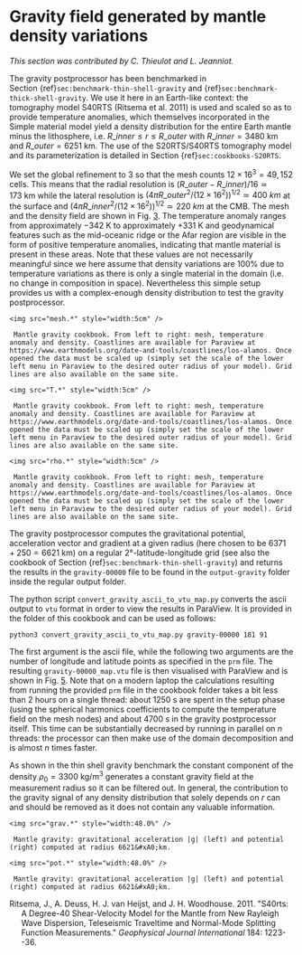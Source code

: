 # Gravity field generated by mantle density variations

*This section was contributed by C. Thieulot and L. Jeanniot.*

The gravity postprocessor has been benchmarked in
Section&nbsp;{ref}`sec:benchmark-thin-shell-gravity` and
{ref}`sec:benchmark-thick-shell-gravity`. We use it here in an Earth-like
context: the tomography model S40RTS (Ritsema et al. 2011) is used and scaled
so as to provide temperature anomalies, which themselves incorporated in the
Simple material model yield a density distribution for the entire Earth mantle
minus the lithosphere, i.e.
$R\_{inner} \leq r \leq R\_{outer}$ with
$R\_{inner}=3480~\si{\km}$ and
$R\_{outer}=6251~\si{\km}$. The use of the S20RTS/S40RTS
tomography model and its parameterization is detailed in
Section&nbsp;{ref}`sec:cookbooks-S20RTS`.

We set the global refinement to 3 so that the mesh counts
$12\times 16^3=49,152$ cells. This means that the radial resolution is
$(R\_{outer}-R\_{inner})/16\simeq  173~\si{\km}$ while
the lateral resolution is
$(4\pi R\_{outer}^2/(12\times 16^2))^{1/2} \simeq 400~\si{km}$ at
the surface and
$(4\pi R\_{inner}^2/(12\times 16^2))^{1/2} \simeq 220~\si{km}$ at
the CMB. The mesh and the density field are shown in Fig.&nbsp;[3]. The
temperature anomaly ranges from approximately $-342~\si{\kelvin}$ to
approximately $+331~\si{\kelvin}$ and geodynamical features such as the
mid-oceanic ridge or the Afar region are visible in the form of positive
temperature anomalies, indicating that mantle material is present in these
areas. Note that these values are not necessarily meaningful since we here
assume that density variations are 100% due to temperature variations as there
is only a single material in the domain (i.e. no change in composition in
space). Nevertheless this simple setup provides us with a complex-enough
density distribution to test the gravity postprocessor.


```{figure-md} fig:grav_mantle1
<img src="mesh.*" style="width:5cm" />

 Mantle gravity cookbook. From left to right: mesh, temperature anomaly and density. Coastlines are available for Paraview at https://www.earthmodels.org/date-and-tools/coastlines/los-alamos. Once opened the data must be scaled up (simply set the scale of the lower left menu in Paraview to the desired outer radius of your model). Grid lines are also available on the same site.
```

```{figure-md} fig:grav_mantle1
<img src="T.*" style="width:5cm" />

 Mantle gravity cookbook. From left to right: mesh, temperature anomaly and density. Coastlines are available for Paraview at https://www.earthmodels.org/date-and-tools/coastlines/los-alamos. Once opened the data must be scaled up (simply set the scale of the lower left menu in Paraview to the desired outer radius of your model). Grid lines are also available on the same site.
```

```{figure-md} fig:grav_mantle1
<img src="rho.*" style="width:5cm" />

 Mantle gravity cookbook. From left to right: mesh, temperature anomaly and density. Coastlines are available for Paraview at https://www.earthmodels.org/date-and-tools/coastlines/los-alamos. Once opened the data must be scaled up (simply set the scale of the lower left menu in Paraview to the desired outer radius of your model). Grid lines are also available on the same site.
```

The gravity postprocessor computes the gravitational potential, acceleration
vector and gradient at a given radius (here chosen to be
$6371+250=6621~\si{\km}$) on a regular $2\si{\degree}$-latitude-longitude grid
(see also the cookbook of
Section&nbsp;{ref}`sec:benchmark-thin-shell-gravity`) and returns the
results in the `gravity-00000` file to be found in the `output-gravity` folder
inside the regular output folder.

The python script `convert_gravity_ascii_to_vtu_map.py` converts the ascii
output to `vtu` format in order to view the results in ParaView. It is
provided in the folder of this cookbook and can be used as follows:

``` ksh
python3 convert_gravity_ascii_to_vtu_map.py gravity-00000 181 91
```

The first argument is the ascii file, while the following two arguments are
the number of longitude and latitude points as specified in the `prm` file.
The resulting `gravity-00000_map.vtu` file is then visualised with ParaView
and is shown in Fig.&nbsp;[5]. Note that on a modern laptop the calculations
resulting from running the provided `prm` file in the cookbook folder takes a
bit less than 2 hours on a single thread: about 1250&nbsp;s are spent in the
setup phase (using the spherical harmonics coefficients to compute the
temperature field on the mesh nodes) and about 4700&nbsp;s in the gravity
postprocessor itself. This time can be substantially decreased by running in
parallel on $n$ threads: the processor can then make use of the domain
decomposition and is almost $n$ times faster.

As shown in the thin shell gravity benchmark the constant component of the
density $\rho_0=3300~\si{\kg\per\cubic\metre}$ generates a constant gravity
field at the measurement radius so it can be filtered out. In general, the
contribution to the gravity signal of any density distribution that solely
depends on $r$ can and should be removed as it does not contain any valuable
information.


```{figure-md} fig:grav_mantle2
<img src="grav.*" style="width:48.0%" />

 Mantle gravity: gravitational acceleration |g| (left) and potential (right) computed at radius 6621&#xA0;km.
```

```{figure-md} fig:grav_mantle2
<img src="pot.*" style="width:48.0%" />

 Mantle gravity: gravitational acceleration |g| (left) and potential (right) computed at radius 6621&#xA0;km.
```

<div id="refs" class="references csl-bib-body hanging-indent">

<div id="ref-S40RTS" class="csl-entry">

Ritsema, J., A. Deuss, H. J. van Heijst, and J. H. Woodhouse. 2011.
"S40rts: A Degree-40 Shear-Velocity Model for the Mantle from New
Rayleigh Wave Dispersion, Teleseismic Traveltime and Normal-Mode Splitting
Function Measurements." *Geophysical Journal International* 184:
1223--36.

</div>

</div>

  [1]: #sec:benchmark-thin-shell-gravity
  [2]: #sec:benchmark-thick-shell-gravity
  [3]: #sec:cookbooks-S20RTS
  [3]: #fig:grav_mantle1
  [5]: #fig:grav_mantle2